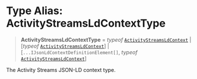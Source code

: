 # Type Alias: ActivityStreamsLdContextType

> **ActivityStreamsLdContextType** = *typeof* [`ActivityStreamsLdContext`](../variables/ActivityStreamsContexts.md#activitystreamsldcontext) \| \[*typeof* [`ActivityStreamsLdContext`](../variables/ActivityStreamsContexts.md#activitystreamsldcontext)\] \| \[`...IJsonLdContextDefinitionElement[]`, *typeof* [`ActivityStreamsLdContext`](../variables/ActivityStreamsContexts.md#activitystreamsldcontext)\]

The Activity Streams JSON-LD context type.
